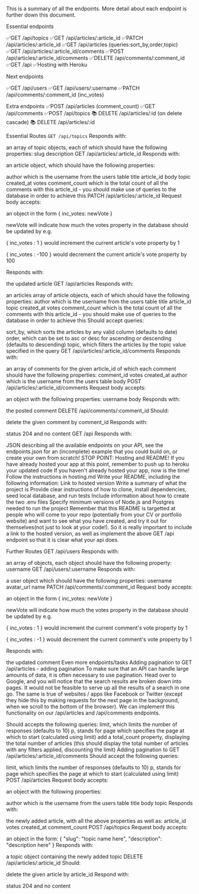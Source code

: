 This is a summary of all the endpoints. More detail about each endpoint is further down this document.

Essential endpoints

✅GET /api/topics
✅GET /api/articles/:article_id
✅PATCH /api/articles/:article_id
✅GET /api/articles (queries:sort_by,order,topic)
✅GET /api/articles/:article_id/comments
✅POST /api/articles/:article_id/comments
✅DELETE /api/comments/:comment_id
✅GET /api
✅Hosting with Heroku

Next endpoints 

✅GET /api/users
✅GET /api/users/:username
✅PATCH /api/comments/:comment_id (inc_votes)

Extra endpoints
✅POST /api/articles (comment_count)
✅GET /api/comments
✅POST /api/topics
📚 DELETE /api/articles/:id (on delete cascade)
📚 DELETE /api/articles/:id 



Essential Routes
`GET /api/topics`
Responds with:

an array of topic objects, each of which should have the following properties:
slug
description
GET /api/articles/:article_id
Responds with:

an article object, which should have the following properties:

author which is the username from the users table
title
article_id
body
topic
created_at
votes
comment_count which is the total count of all the comments with this article_id - you should make use of queries to the database in order to achieve this
PATCH /api/articles/:article_id
Request body accepts:

an object in the form { inc_votes: newVote }

newVote will indicate how much the votes property in the database should be updated by
e.g.

{ inc_votes : 1 } would increment the current article's vote property by 1

{ inc_votes : -100 } would decrement the current article's vote property by 100

Responds with:

the updated article
GET /api/articles
Responds with:

an articles array of article objects, each of which should have the following properties:
author which is the username from the users table
title
article_id
topic
created_at
votes
comment_count which is the total count of all the comments with this article_id - you should make use of queries to the database in order to achieve this
Should accept queries:

sort_by, which sorts the articles by any valid column (defaults to date)
order, which can be set to asc or desc for ascending or descending (defaults to descending)
topic, which filters the articles by the topic value specified in the query
GET /api/articles/:article_id/comments
Responds with:

an array of comments for the given article_id of which each comment should have the following properties:
comment_id
votes
created_at
author which is the username from the users table
body
POST /api/articles/:article_id/comments
Request body accepts:

an object with the following properties:
username
body
Responds with:

the posted comment
DELETE /api/comments/:comment_id
Should:

delete the given comment by comment_id
Responds with:

status 204 and no content
GET /api
Responds with:

JSON describing all the available endpoints on your API, see the endpoints.json for an (incomplete) example that you could build on, or create your own from scratch!
STOP POINT: Hosting and README!
If you have already hosted your app at this point, remember to push up to heroku your updated code
If you haven't already hosted your app, now is the time! Follow the instructions in hosting.md
Write your README, including the following information:
 Link to hosted version
 Write a summary of what the project is
 Provide clear instructions of how to clone, install dependencies, seed local database, and run tests
 Include information about how to create the two .env files
 Specify minimum versions of Node.js and Postgres needed to run the project
Remember that this README is targetted at people who will come to your repo (potentially from your CV or portfolio website) and want to see what you have created, and try it out for themselves(not just to look at your code!). So it is really important to include a link to the hosted version, as well as implement the above GET /api endpoint so that it is clear what your api does.

Further Routes
GET /api/users
Responds with:

an array of objects, each object should have the following property:
username
GET /api/users/:username
Responds with:

a user object which should have the following properties:
username
avatar_url
name
PATCH /api/comments/:comment_id
Request body accepts:

an object in the form { inc_votes: newVote }

newVote will indicate how much the votes property in the database should be updated by
e.g.

{ inc_votes : 1 } would increment the current comment's vote property by 1

{ inc_votes : -1 } would decrement the current comment's vote property by 1

Responds with:

the updated comment
Even more endpoints/tasks
Adding pagination to GET /api/articles - adding pagination
To make sure that an API can handle large amounts of data, it is often necessary to use pagination. Head over to Google, and you will notice that the search results are broken down into pages. It would not be feasible to serve up all the results of a search in one go. The same is true of websites / apps like Facebook or Twitter (except they hide this by making requests for the next page in the background, when we scroll to the bottom of the browser). We can implement this functionality on our /api/articles and /api/comments endpoints.

Should accepts the following queries:
limit, which limits the number of responses (defaults to 10)
p, stands for page which specifies the page at which to start (calculated using limit)
add a total_count property, displaying the total number of articles (this should display the total number of articles with any filters applied, discounting the limit)
Adding pagination to GET /api/articles/:article_id/comments
Should accept the following queries:

limit, which limits the number of responses (defaults to 10)
p, stands for page which specifies the page at which to start (calculated using limit)
POST /api/articles
Request body accepts:

an object with the following properties:

author which is the username from the users table
title
body
topic
Responds with:

the newly added article, with all the above properties as well as:
article_id
votes
created_at
comment_count
POST /api/topics
Request body accepts:

an object in the form:
{
  "slug": "topic name here",
  "description": "description here"
}
Responds with:

a topic object containing the newly added topic
DELETE /api/articles/:article_id
Should:

delete the given article by article_id
Respond with:

status 204 and no content